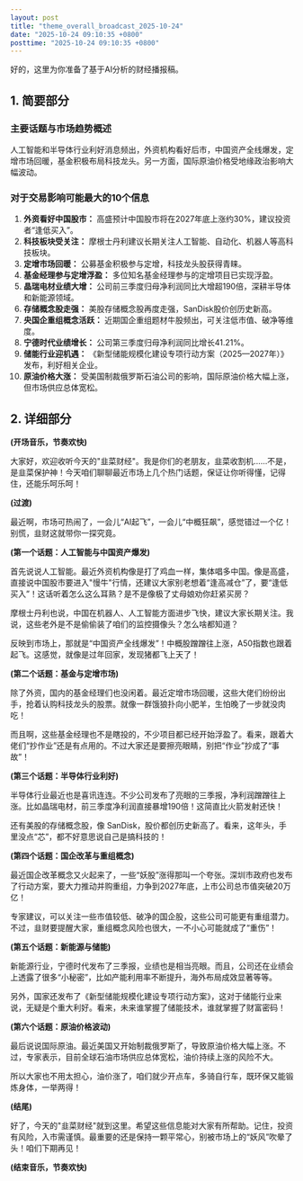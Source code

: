 ```yaml
---
layout: post
title: "theme_overall_broadcast_2025-10-24"
date: "2025-10-24 09:10:35 +0800"
posttime: "2025-10-24 09:10:35 +0800"
---
```


好的，这里为你准备了基于AI分析的财经播报稿。

## 1. 简要部分

### 主要话题与市场趋势概述

人工智能和半导体行业利好消息频出，外资机构看好后市，中国资产全线爆发，定增市场回暖，基金积极布局科技龙头。另一方面，国际原油价格受地缘政治影响大幅波动。

### 对于交易影响可能最大的10个信息

1.  **外资看好中国股市：** 高盛预计中国股市将在2027年底上涨约30%，建议投资者“逢低买入”。
2.  **科技板块受关注：** 摩根士丹利建议长期关注人工智能、自动化、机器人等高科技板块。
3.  **定增市场回暖：** 公募基金积极参与定增，科技龙头股获得青睐。
4.  **基金经理参与定增浮盈：** 多位知名基金经理参与的定增项目已实现浮盈。
5.  **晶瑞电材业绩大增：** 公司前三季度归母净利润同比大增超190倍，深耕半导体和新能源领域。
6.  **存储概念股走强：** 美股存储概念股再度走强，SanDisk股价创历史新高。
7.  **央国企重组概念活跃：** 近期国企重组题材牛股频出，可关注低市值、破净等维度。
8.  **宁德时代业绩增长：** 公司第三季度归母净利润同比增长41.21%。
9.  **储能行业迎机遇：** 《新型储能规模化建设专项行动方案（2025—2027年）》发布，利好相关企业。
10. **原油价格大涨：** 受美国制裁俄罗斯石油公司的影响，国际原油价格大幅上涨，但市场供应总体宽松。

## 2. 详细部分

**(开场音乐，节奏欢快)**

大家好，欢迎收听今天的"韭菜财经"。我是你们的老朋友，韭菜收割机……不是，是韭菜保护神！今天咱们聊聊最近市场上几个热门话题，保证让你听得懂，记得住，还能乐呵乐呵！

**(过渡)**

最近啊，市场可热闹了，一会儿“AI起飞”，一会儿“中概狂飙”，感觉错过一个亿！别慌，韭财这就带你一探究竟。

**(第一个话题：人工智能与中国资产爆发)**

首先说说人工智能。最近外资机构像是打了鸡血一样，集体唱多中国。像是高盛，直接说中国股市要进入"慢牛"行情，还建议大家别老想着“逢高减仓”了，要“逢低买入”！这话听着怎么这么耳熟？是不是像极了丈母娘劝你赶紧买房？

摩根士丹利也说，中国在机器人、人工智能方面进步飞快，建议大家长期关注。我说，这些老外是不是偷偷装了咱们的监控摄像头？怎么啥都知道？

反映到市场上，那就是“中国资产全线爆发”！中概股蹭蹭往上涨，A50指数也跟着起飞。这感觉，就像是过年回家，发现猪都飞上天了！

**(第二个话题：基金与定增市场)**

除了外资，国内的基金经理们也没闲着。最近定增市场回暖，这些大佬们纷纷出手，抢着认购科技龙头的股票。就像一群饿狼扑向小肥羊，生怕晚了一步就没肉吃！

而且啊，这些基金经理也不是瞎投的，不少项目都已经开始浮盈了。看来，跟着大佬们“抄作业”还是有点用的。不过大家还是要擦亮眼睛，别把“作业”抄成了“事故”！

**(第三个话题：半导体行业利好)**

半导体行业最近也是喜讯连连。不少公司发布了亮眼的三季报，净利润蹭蹭往上涨。比如晶瑞电材，前三季度净利润直接暴增190倍！这简直比火箭发射还快！

还有美股的存储概念股，像 SanDisk，股价都创历史新高了。看来，这年头，手里没点“芯”，都不好意思说自己是搞科技的！

**(第四个话题：国企改革与重组概念)**

最近国企改革概念又火起来了，一些“妖股”涨得那叫一个夸张。深圳市政府也发布了行动方案，要大力推动并购重组，力争到2027年底，上市公司总市值突破20万亿！

专家建议，可以关注一些市值较低、破净的国企股，这些公司可能更有重组潜力。不过，韭财要提醒大家，重组概念风险也很大，一不小心可能就成了“重伤”！

**(第五个话题：新能源与储能)**

新能源行业，宁德时代发布了三季报，业绩也是相当亮眼。而且，公司还在业绩会上透露了很多“小秘密”，比如产能利用率不断提升，海外布局成效显著等等。

另外，国家还发布了《新型储能规模化建设专项行动方案》，这对于储能行业来说，无疑是个重大利好。看来，未来谁掌握了储能技术，谁就掌握了财富密码！

**(第六个话题：原油价格波动)**

最后说说国际原油。最近美国又开始制裁俄罗斯了，导致原油价格大幅上涨。不过，专家表示，目前全球石油市场供应总体宽松，油价持续上涨的风险不大。

所以大家也不用太担心，油价涨了，咱们就少开点车，多骑自行车，既环保又能锻炼身体，一举两得！

**(结尾)**

好了，今天的"韭菜财经"就到这里。希望这些信息能对大家有所帮助。记住，投资有风险，入市需谨慎。最重要的还是保持一颗平常心，别被市场上的“妖风”吹晕了头！咱们下期再见！

**(结束音乐，节奏欢快)**